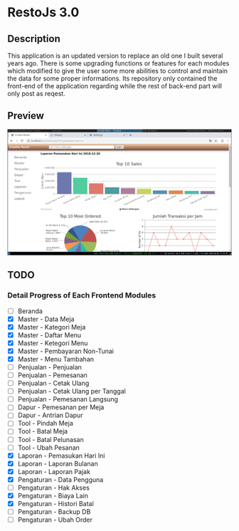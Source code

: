 # RestoJs 3.0

## Description
This application is an updated version to replace an old one I built several years ago. There is some upgrading functions or features for each modules which modified to give the user some more abilities to control and maintain the data for some proper informations. Its repository only contained the front-end of the application regarding while the rest of back-end part will only post as reqest.

## Preview
![screenshoot](img1.png)

## TODO
### Detail Progress of Each Frontend Modules
- [ ] Beranda 
- [x] Master - Data Meja
- [x] Master - Kategori Meja
- [x] Master - Daftar Menu
- [x] Master - Ketegori Menu
- [x] Master - Pembayaran Non-Tunai
- [x] Master - Menu Tambahan
- [ ] Penjualan - Penjualan
- [ ] Penjualan - Pemesanan
- [ ] Penjualan - Cetak Ulang
- [ ] Penjualan - Cetak Ulang per Tanggal
- [ ] Penjualan - Pemesanan Langsung
- [ ] Dapur - Pemesanan per Meja
- [ ] Dapur - Antrian Dapur
- [ ] Tool - Pindah Meja
- [ ] Tool - Batal Meja
- [ ] Tool - Batal Pelunasan
- [ ] Tool - Ubah Pesanan
- [x] Laporan - Pemasukan Hari Ini
- [x] Laporan - Laporan Bulanan
- [x] Laporan - Laporan Pajak
- [x] Pengaturan - Data Pengguna
- [ ] Pengaturan - Hak Akses
- [x] Pengaturan - Biaya Lain
- [x] Pengaturan - Histori Batal
- [ ] Pengaturan - Backup DB
- [ ] Pengaturan - Ubah Order